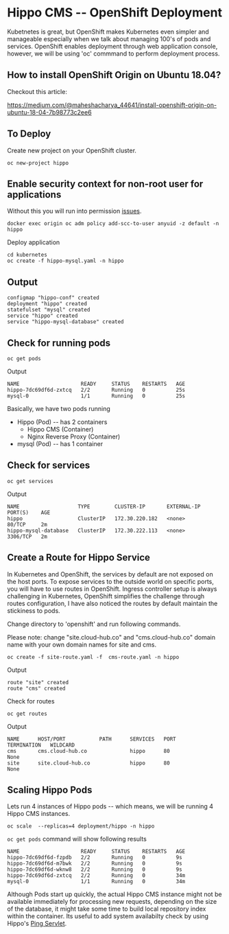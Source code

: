 # Hippo CMS -- OpenShift Deployment
Kubetnetes is great, but OpenShift makes Kubernetes even simpler and manageable especially when we talk about managing 100's of pods and services. OpenShift enables deployment through web application console, however, we will be using 'oc' commmand to perform deployment process.

How to install OpenShift Origin on Ubuntu 18.04?
-----------------------------------------------
Checkout this article:

https://medium.com/@maheshacharya_44641/install-openshift-origin-on-ubuntu-18-04-7b98773c2ee6

To Deploy 
---------
Create new project on your OpenShift cluster.
```
oc new-project hippo
```
Enable security context for non-root user for applications
-----
Without this you will run into permission [issues](https://github.com/openshift/origin/issues/10483). 
```
docker exec origin oc adm policy add-scc-to-user anyuid -z default -n hippo
```

Deploy application
```
cd kubernetes
oc create -f hippo-mysql.yaml -n hippo
```
Output
-----
```
configmap "hippo-conf" created
deployment "hippo" created
statefulset "mysql" created
service "hippo" created
service "hippo-mysql-database" created
```
Check for running pods
--------
```
oc get pods
```
Output

```
NAME                    READY     STATUS    RESTARTS   AGE
hippo-7dc69df6d-zxtcq   2/2       Running   0          25s
mysql-0                 1/1       Running   0          25s
```
Basically, we have two pods running 
* Hippo (Pod) -- has 2 containers
  * Hippo CMS (Container)
  * Nginx Reverse Proxy (Container)
* mysql (Pod) -- has 1 container

Check for services
--------
```
oc get services
```
Output
```
NAME                   TYPE        CLUSTER-IP       EXTERNAL-IP   PORT(S)    AGE
hippo                  ClusterIP   172.30.220.182   <none>        80/TCP     2m
hippo-mysql-database   ClusterIP   172.30.222.113   <none>        3306/TCP   2m
```

Create a Route for Hippo Service
------
In Kubernetes and OpenShift, the services by default are not exposed on the host ports. To expose services to the outside world on specific ports, you will have to use routes in OpenShift. Ingress controller setup is always challenging in Kubernetes, OpenShift simplifies the challenge through routes configuration, I have also noticed the routes by default maintain the stickiness to pods. 

Change directory to 'openshift' and run following commands. 

Please note: change "site.cloud-hub.co" and "cms.cloud-hub.co" domain name with your own domain names for site and cms. 
```
oc create -f site-route.yaml -f  cms-route.yaml -n hippo
```
Output
```
route "site" created
route "cms" created
```
Check for routes
```
oc get routes
```
Output
```
NAME      HOST/PORT           PATH      SERVICES   PORT      TERMINATION   WILDCARD
cms       cms.cloud-hub.co              hippo      80                      None
site      site.cloud-hub.co             hippo      80                      None
```
Scaling Hippo Pods
-------
Lets run 4 instances of Hippo pods -- which means, we will be running 4 Hippo CMS instances.
```
oc scale  --replicas=4 deployment/hippo -n hippo
```
```oc get pods``` command will show following results
```
NAME                    READY     STATUS    RESTARTS   AGE
hippo-7dc69df6d-fzpdb   2/2       Running   0          9s
hippo-7dc69df6d-m7bwk   2/2       Running   0          9s
hippo-7dc69df6d-wknw8   2/2       Running   0          9s
hippo-7dc69df6d-zxtcq   2/2       Running   0          34m
mysql-0                 1/1       Running   0          34m
```

Although Pods start up quickly, the actual Hippo CMS instance might not be available immediately for processing new requests, depending on the size of the database, it might take some time to build local repository index within the container. Its useful to add system availabilty check by using Hippo's [Ping Servlet](https://www.onehippo.org/library/administration/servlets-in-use.html).

